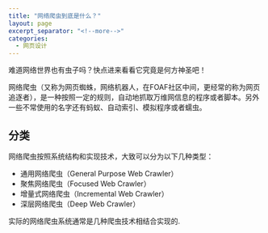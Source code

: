 ```yaml
---
title: "网络爬虫到底是什么？"
layout: page
excerpt_separator: "<!--more-->"
categories:
  - 网页设计
---    
```


难道网络世界也有虫子吗？快点进来看看它究竟是何方神圣吧！

<!--more-->
网络爬虫（又称为网页蜘蛛，网络机器人，在FOAF社区中间，更经常的称为网页追逐者），是一种按照一定的规则，自动地抓取万维网信息的程序或者脚本。另外一些不常使用的名字还有蚂蚁、自动索引、模拟程序或者蠕虫。
## 分类  
网络爬虫按照系统结构和实现技术，大致可以分为以下几种类型：  
- 通用网络爬虫（General Purpose Web Crawler）
- 聚焦网络爬虫（Focused Web Crawler）
- 增量式网络爬虫（Incremental Web Crawler）
- 深层网络爬虫（Deep Web Crawler）  

实际的网络爬虫系统通常是几种爬虫技术相结合实现的.  

